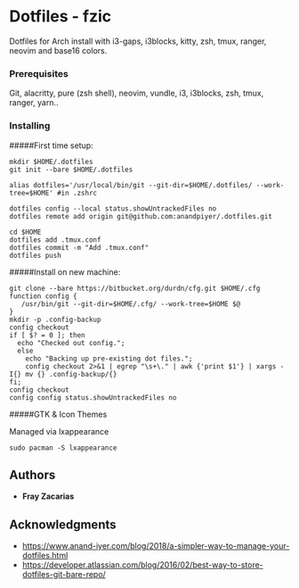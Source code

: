 # Dotfiles - fzic

Dotfiles for Arch install with i3-gaps, i3blocks, kitty, zsh, tmux, ranger, neovim and base16 colors.

### Prerequisites

Git, alacritty, pure (zsh shell), neovim, vundle, i3, i3blocks, zsh, tmux, ranger, yarn..

### Installing

#####First time setup:

```
mkdir $HOME/.dotfiles
git init --bare $HOME/.dotfiles

alias dotfiles='/usr/local/bin/git --git-dir=$HOME/.dotfiles/ --work-tree=$HOME' #in .zshrc

dotfiles config --local status.showUntrackedFiles no
dotfiles remote add origin git@github.com:anandpiyer/.dotfiles.git

cd $HOME
dotfiles add .tmux.conf
dotfiles commit -m "Add .tmux.conf"
dotfiles push
```

#####Install on new machine:

```
git clone --bare https://bitbucket.org/durdn/cfg.git $HOME/.cfg
function config {
   /usr/bin/git --git-dir=$HOME/.cfg/ --work-tree=$HOME $@
}
mkdir -p .config-backup
config checkout
if [ $? = 0 ]; then
  echo "Checked out config.";
  else
    echo "Backing up pre-existing dot files.";
    config checkout 2>&1 | egrep "\s+\." | awk {'print $1'} | xargs -I{} mv {} .config-backup/{}
fi;
config checkout
config config status.showUntrackedFiles no
```

#####GTK & Icon Themes

Managed via lxappearance

```
sudo pacman -S lxappearance
```



## Authors

* **Fray Zacarias**

## Acknowledgments

* https://www.anand-iyer.com/blog/2018/a-simpler-way-to-manage-your-dotfiles.html
* https://developer.atlassian.com/blog/2016/02/best-way-to-store-dotfiles-git-bare-repo/
